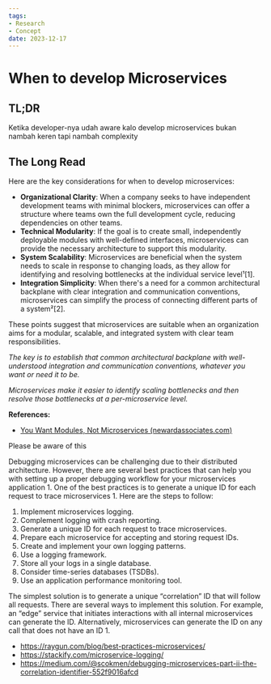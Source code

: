 ```yaml
---
tags:
- Research
- Concept
date: 2023-12-17
---
```


# When to develop Microservices

## TL;DR

Ketika developer-nya udah aware kalo develop microservices bukan nambah keren tapi nambah complexity



## The Long Read

Here are the key considerations for when to develop microservices:

- **Organizational Clarity**: When a company seeks to have independent development teams with minimal blockers, microservices can offer a structure where teams own the full development cycle, reducing dependencies on other teams.
- **Technical Modularity**: If the goal is to create small, independently deployable modules with well-defined interfaces, microservices can provide the necessary architecture to support this modularity.
- **System Scalability**: Microservices are beneficial when the system needs to scale in response to changing loads, as they allow for identifying and resolving bottlenecks at the individual service level¹[1].
- **Integration Simplicity**: When there's a need for a common architectural backplane with clear integration and communication conventions, microservices can simplify the process of connecting different parts of a system²[2].

These points suggest that microservices are suitable when an organization aims for a modular, scalable, and integrated system with clear team responsibilities.


_The key is to establish that common architectural backplane with well-understood integration and communication conventions, whatever you want or need it to be._

_Microservices make it easier to identify scaling bottlenecks and then resolve those bottlenecks at a per-microservice level._


**References:**

- [You Want Modules, Not Microservices (newardassociates.com)](https://blogs.newardassociates.com/blog/2023/you-want-modules-not-microservices.html)


Please be aware of this

Debugging microservices can be challenging due to their distributed architecture. However, there are several best practices that can help you with setting up a proper debugging workflow for your microservices application 1. One of the best practices is to generate a unique ID for each request to trace microservices 1. Here are the steps to follow:

1. Implement microservices logging.
2. Complement logging with crash reporting.
3. Generate a unique ID for each request to trace microservices.
4. Prepare each microservice for accepting and storing request IDs.
5. Create and implement your own logging patterns.
6. Use a logging framework.
7. Store all your logs in a single database.
8. Consider time-series databases (TSDBs).
9. Use an application performance monitoring tool.

The simplest solution is to generate a unique “correlation” ID that will follow all requests. There are several ways to implement this solution. For example, an “edge” service that initiates interactions with all internal microservices can generate the ID. Alternatively, microservices can generate the ID on any call that does not have an ID 1.

- https://raygun.com/blog/best-practices-microservices/
- https://stackify.com/microservice-logging/
- https://medium.com/@scokmen/debugging-microservices-part-ii-the-correlation-identifier-552f9016afcd